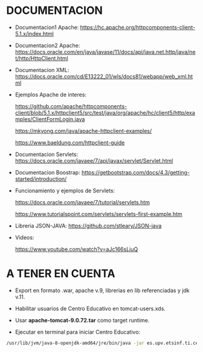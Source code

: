 # DOCUMENTACION

- Documentacion1 Apache: https://hc.apache.org/httpcomponents-client-5.1.x/index.html
- Documentacion2 Apache: https://docs.oracle.com/en/java/javase/11/docs/api/java.net.http/java/net/http/HttpClient.html

- Documentacion XML: https://docs.oracle.com/cd/E13222_01/wls/docs81/webapp/web_xml.html

- Ejemplos Apache de interes:

  https://github.com/apache/httpcomponents-client/blob/5.1.x/httpclient5/src/test/java/org/apache/hc/client5/http/examples/ClientFormLogin.java
  
  https://mkyong.com/java/apache-httpclient-examples/
  
  https://www.baeldung.com/httpclient-guide

- Documentacion Servlets: https://docs.oracle.com/javaee/7/api/javax/servlet/Servlet.html

- Documentacion Boostrap: https://getbootstrap.com/docs/4.3/getting-started/introduction/

- Funcionamiento y ejemplos de Servlets:

  https://docs.oracle.com/javaee/7/tutorial/servlets.htm

  https://www.tutorialspoint.com/servlets/servlets-first-example.htm

- Libreria JSON-JAVA: https://github.com/stleary/JSON-java

- Videos:

  https://www.youtube.com/watch?v=aJc166sLjuQ

# A TENER EN CUENTA

- Export en formato .war, apache v.9, librerias en lib referenciadas y jdk v.11.

- Habilitar usuarios de Centro Educativo en tomcat-users.xds.

- Usar **apache-tomcat-9.0.72.tar** como target runtime.

- Ejecutar en terminal para iniciar Centro Educativo:
```sh
/usr/lib/jvm/java-8-openjdk-amd64/jre/bin/java -jar es.upv.etsinf.ti.centroeducativo-0.2.0.jar
```
